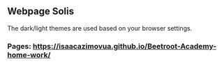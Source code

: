 ## Webpage Solis

The dark/light themes are used based on your browser settings.

### Pages: https://isaacazimovua.github.io/Beetroot-Academy-home-work/
